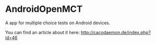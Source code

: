 AndroidOpenMCT
==============

A app for multiple choice tests on Android devices.

You can find an article about it here:
http://cacodaemon.de/index.php?id=46
